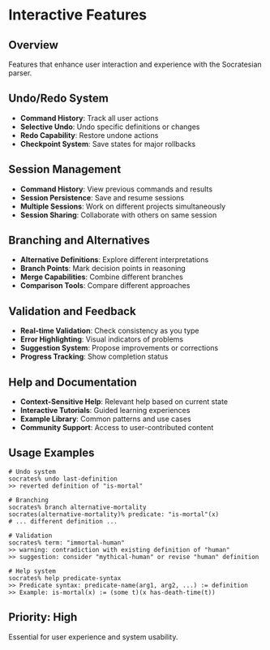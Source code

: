 # Interactive Features

## Overview
Features that enhance user interaction and experience with the Socratesian parser.

## Undo/Redo System
- **Command History**: Track all user actions
- **Selective Undo**: Undo specific definitions or changes
- **Redo Capability**: Restore undone actions
- **Checkpoint System**: Save states for major rollbacks

## Session Management
- **Command History**: View previous commands and results
- **Session Persistence**: Save and resume sessions
- **Multiple Sessions**: Work on different projects simultaneously
- **Session Sharing**: Collaborate with others on same session

## Branching and Alternatives
- **Alternative Definitions**: Explore different interpretations
- **Branch Points**: Mark decision points in reasoning
- **Merge Capabilities**: Combine different branches
- **Comparison Tools**: Compare different approaches

## Validation and Feedback
- **Real-time Validation**: Check consistency as you type
- **Error Highlighting**: Visual indicators of problems
- **Suggestion System**: Propose improvements or corrections
- **Progress Tracking**: Show completion status

## Help and Documentation
- **Context-Sensitive Help**: Relevant help based on current state
- **Interactive Tutorials**: Guided learning experiences
- **Example Library**: Common patterns and use cases
- **Community Support**: Access to user-contributed content

## Usage Examples
```
# Undo system
socrates% undo last-definition
>> reverted definition of "is-mortal"

# Branching
socrates% branch alternative-mortality
socrates(alternative-mortality)% predicate: "is-mortal"(x)
# ... different definition ...

# Validation
socrates% term: "immortal-human"
>> warning: contradiction with existing definition of "human"
>> suggestion: consider "mythical-human" or revise "human" definition

# Help system
socrates% help predicate-syntax
>> Predicate syntax: predicate-name(arg1, arg2, ...) := definition
>> Example: is-mortal(x) := (some t)(x has-death-time(t))
```

## Priority: High
Essential for user experience and system usability.